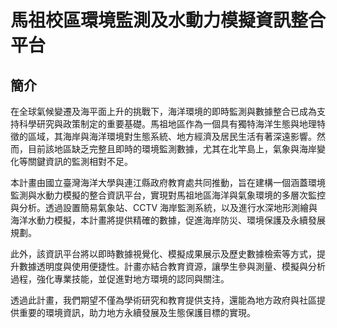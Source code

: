 # 馬祖校區環境監測及水動力模擬資訊整合平台

## 簡介
在全球氣候變遷及海平面上升的挑戰下，海洋環境的即時監測與數據整合已成為支持科學研究與政策制定的重要基礎。馬祖地區作為一個具有獨特海洋生態與地理特徵的區域，其海岸與海洋環境對生態系統、地方經濟及居民生活有著深遠影響。然而，目前該地區缺乏完整且即時的環境監測數據，尤其在北竿島上，氣象與海岸變化等關鍵資訊的監測相對不足。

本計畫由國立臺灣海洋大學與連江縣政府教育處共同推動，旨在建構一個涵蓋環境監測與水動力模擬的整合資訊平台，實現對馬祖地區海洋與氣象環境的多層次監控與分析。透過設置簡易氣象站、CCTV 海岸監測系統，以及進行水深地形測繪與海洋水動力模擬，本計畫將提供精確的數據，促進海岸防災、環境保護及永續發展規劃。

此外，該資訊平台將以即時數據視覺化、模擬成果展示及歷史數據檢索等方式，提升數據透明度與使用便捷性。計畫亦結合教育資源，讓學生參與測量、模擬與分析過程，強化專業技能，並促進對地方環境的認同與關注。

透過此計畫，我們期望不僅為學術研究和教育提供支持，還能為地方政府與社區提供重要的環境資訊，助力地方永續發展及生態保護目標的實現。

```{tableofcontents}
```

